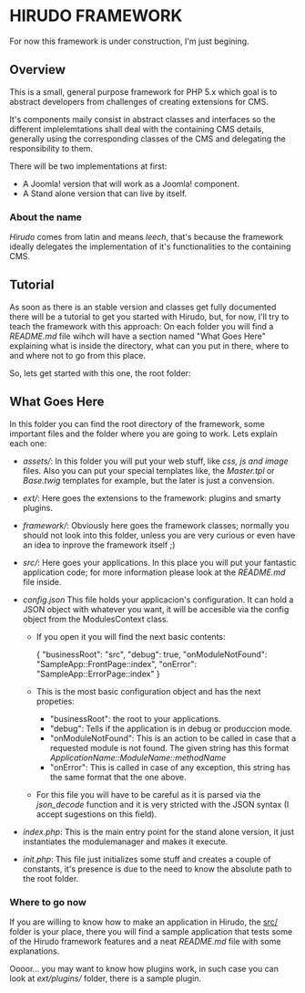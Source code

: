 HIRUDO FRAMEWORK
================

For now this framework is under construction, I'm just begining.

Overview
--------

This is a small, general purpose framework for PHP 5.x which goal is to abstract 
developers from challenges of creating extensions for CMS.

It's components maily consist in abstract classes and interfaces so the different
implelemtations shall deal with the containing CMS details, generally using the
corresponding classes of the CMS and delegating the responsibility to them.

There will be two implementations at first:

* A Joomla! version that will work as a Joomla! component.
* A Stand alone version that can live by itself.

### About the name

*Hirudo* comes from latin and means *leech*, that's because the framework ideally
delegates the implementation of it's functionalities to the containing CMS.

Tutorial
--------

As soon as there is an stable version and classes get fully documented there will be a 
tutorial to get you started with Hirudo, but, for now, I'll try to teach the 
framework with this approach: On each folder you will find a *README.md* file wihch will have
a section named "What Goes Here" explaining what is inside the directory, what
can you put in there, where to and where not to go from this place.

So, lets get started with this one, the root folder:

What Goes Here
--------------

In this folder you can find the root directory of the framework, some important
files and the folder where you are going to work. Lets explain each one:

* *assets/*: In this folder you will put your web stuff, like *css, js and image* files. 
Also you can put your special templates like, the *Master.tpl* or *Base.twig* templates 
for example, but the later is just a convension.

* *ext/*: Here goes the extensions to the framework: plugins and smarty plugins.

* *framework/*: Obviously here goes the framework classes; normally you should not
look into this folder, unless you are very curious or even have an idea to inprove
the framework itself ;)

* *src/*: Here goes your applications. In this place you will put your fantastic 
application code; for more information please look at the *README.md* file inside.

* *config.json* This file holds your applicacion's configuration. It can hold a
JSON object with whatever you want, it will be accesible via the config object from
the ModulesContext class. 
    * If you open it you will find the next basic contents:

        {
            "businessRoot": "src",
            "debug": true,
            "onModuleNotFound": "SampleApp::FrontPage::index",
            "onError": "SampleApp::ErrorPage::index"
        }

    * This is the most basic configuration object and has the next propeties:
        * "businessRoot": the root to your applications.
        * "debug": Tells if the application is in debug or produccion mode.
        * "onModuleNotFound": This is an action to be called in case that a 
          requested module is not found. The given string has this format *ApplicationName::ModuleName::methodName*
        * "onError": This is called in case of any exception, this string has the same format that the one above.

    * For this file you will have to be careful as it is parsed via the *json_decode* function
    and it is very stricted with the JSON syntax (I accept sugestions on this field).

* *index.php*: This is the main entry point for the stand alone version, it just instantiates
the modulemanager and makes it execute.

* *init.php*: This file just initializes some stuff and creates a couple of constants, it's presence
is due to the need to know the absolute path to the root folder.

### Where to go now

If you are willing to know how to make an application in Hirudo, the [src/](/JeyDotC/Hirudo/master/src) folder
is your place, there you will find a sample application that tests some of the
Hirudo framework features and a neat *README.md* file with some explanations.

Oooor... you may want to know how plugins work, in such case you can look at *ext/plugins/*
folder, there is a sample plugin.